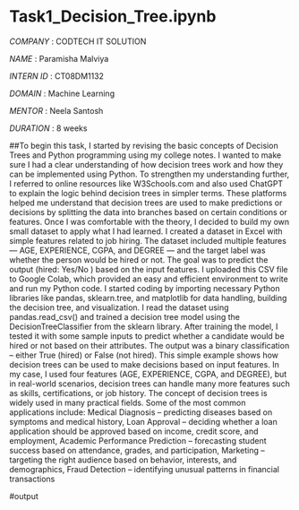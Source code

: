 # Task1_Decision_Tree.ipynb

*COMPANY* : CODTECH IT SOLUTION

*NAME* : Paramisha Malviya

*INTERN ID* : CT08DM1132

*DOMAIN* : Machine Learning

*MENTOR* : Neela Santosh

*DURATION* : 8 weeks

##To begin this task, I started by revising the basic concepts of Decision Trees and Python programming using my college notes. I wanted to make sure I had a clear understanding of how decision trees work and how they can be implemented using Python. To strengthen my understanding further, I referred to online resources like W3Schools.com and also used ChatGPT to explain the logic behind decision trees in simpler terms. These platforms helped me understand that decision trees are used to make predictions or decisions by splitting the data into branches based on certain conditions or features. Once I was comfortable with the theory, I decided to build my own small dataset to apply what I had learned. I created a dataset in Excel with simple features related to job hiring. The dataset included multiple features — AGE, EXPERIENCE, CGPA, and DEGREE — and the target label was whether the person would be hired or not. The goal was to predict the output (hired: Yes/No ) based on the input features. I uploaded this CSV file to Google Colab, which provided an easy and efficient environment to write and run my Python code. I started coding by importing necessary Python libraries like pandas, sklearn.tree, and matplotlib for data handling, building the decision tree, and visualization. I read the dataset using pandas.read_csv() and trained a decision tree model using the DecisionTreeClassifier from the sklearn library. After training the model, I tested it with some sample inputs to predict whether a candidate would be hired or not based on their attributes. The output was a binary classification – either True (hired) or False (not hired). This simple example shows how decision trees can be used to make decisions based on input features. In my case, I used four features (AGE, EXPERIENCE, CGPA, and DEGREE), but in real-world scenarios, decision trees can handle many more features such as skills, certifications, or job history. The concept of decision trees is widely used in many practical fields. Some of the most common applications include: Medical Diagnosis – predicting diseases based on symptoms and medical history, Loan Approval – deciding whether a loan application should be approved based on income, credit score, and employment, Academic Performance Prediction – forecasting student success based on attendance, grades, and participation, Marketing – targeting the right audience based on behavior, interests, and demographics, Fraud Detection – identifying unusual patterns in financial transactions

#output






